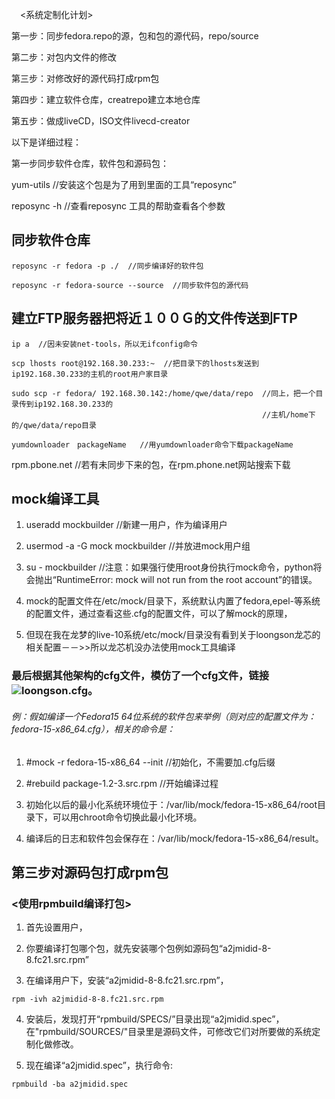 　<系统定制化计划>

第一步：同步fedora.repo的源，包和包的源代码，repo/source

第二步：对包内文件的修改

第三步：对修改好的源代码打成rpm包

第四步：建立软件仓库，creatrepo建立本地仓库

第五步：做成liveCD，ISO文件livecd-creator




以下是详细过程：

第一步同步软件仓库，软件包和源码包：

yum-utils //安装这个包是为了用到里面的工具“reposync”

reposync -h //查看reposync 工具的帮助查看各个参数


## 同步软件仓库
```
reposync -r fedora -p ./  //同步编译好的软件包

reposync -r fedora-source --source  //同步软件包的源代码
```


## 建立FTP服务器把将近１００Ｇ的文件传送到FTP
```
ip a  //因未安装net-tools，所以无ifconfig命令　

scp lhosts root@192.168.30.233:~  //把目录下的lhosts发送到ip192.168.30.233的主机的root用户家目录

sudo scp -r fedora/ 192.168.30.142:/home/qwe/data/repo  //同上，把一个目录传到ip192.168.30.233的
                                                        //主机/home下的/qwe/data/repo目录

yumdownloader　packageName   //用yumdownloader命令下载packageName
```
rpm.pbone.net   //若有未同步下来的包，在rpm.phone.net网站搜索下载



## mock编译工具

1. useradd mockbuilder   //新建一用户，作为编译用户

2. usermod -a -G mock mockbuilder     //并放进mock用户组

3. su - mockbuilder    //注意：如果强行使用root身份执行mock命令，python将会抛出“RuntimeError: mock will not run from the root account”的错误。


4. mock的配置文件在/etc/mock/目录下，系统默认内置了fedora,epel-等系统的配置文件，通过查看这些.cfg的配置文件，可以了解mock的原理，

5. 但现在我在龙梦的live-10系统/etc/mock/目录没有看到关于loongson龙芯的相关配置－－>>所以龙芯机没办法使用mock工具编译

### 最后根据其他架构的cfg文件，模仿了一个cfg文件，链接 ![loongson.cfg]()。

###### 例：假如编译一个Fedora15 64位系统的软件包来举例（则对应的配置文件为：fedora-15-x86_64.cfg），相关的命令是：

1. #mock -r fedora-15-x86_64 --init   //初始化，不需要加.cfg后缀

2. #rebuild package-1.2-3.src.rpm     //开始编译过程

3. 初始化以后的最小化系统环境位于：/var/lib/mock/fedora-15-x86_64/root目录下，可以用chroot命令切换此最小化环境。

4. 编译后的日志和软件包会保存在：/var/lib/mock/fedora-15-x86_64/result。




## 第三步对源码包打成rpm包

### <使用rpmbuild编译打包>

1. 首先设置用户，

2. 你要编译打包哪个包，就先安装哪个包例如源码包“a2jmidid-8-8.fc21.src.rpm”

3. 在编译用户下，安装“a2jmidid-8-8.fc21.src.rpm”，
```
rpm -ivh a2jmidid-8-8.fc21.src.rpm
```
4. 安装后，发现打开“rpmbuild/SPECS/”目录出现“a2jmidid.spec”，在"rpmbuild/SOURCES/"目录里是源码文件，可修改它们对所要做的系统定制化做修改。

5. 现在编译“a2jmidid.spec”，执行命令:

```
rpmbuild -ba a2jmidid.spec
```
